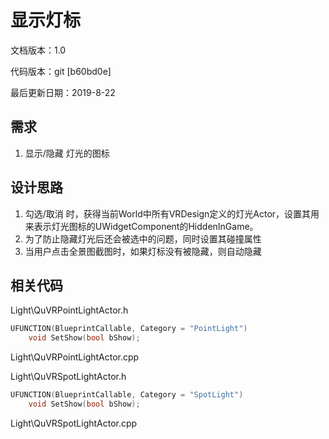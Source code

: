 # 显示灯标

文档版本：1.0 

代码版本：git \[b60bd0e\] 

最后更新日期：2019-8-22

## 需求

1. 显示/隐藏 灯光的图标

## 设计思路

1. 勾选/取消 时，获得当前World中所有VRDesign定义的灯光Actor，设置其用来表示灯光图标的UWidgetComponent的HiddenInGame。
2. 为了防止隐藏灯光后还会被选中的问题，同时设置其碰撞属性
3. 当用户点击全景图截图时，如果灯标没有被隐藏，则自动隐藏

## 相关代码

Light\QuVRPointLightActor.h

```cpp
UFUNCTION(BlueprintCallable, Category = "PointLight")
    void SetShow(bool bShow);
```

Light\QuVRPointLightActor.cpp

Light\QuVRSpotLightActor.h 

```cpp
UFUNCTION(BlueprintCallable, Category = "SpotLight")
    void SetShow(bool bShow);
```

Light\QuVRSpotLightActor.cpp

